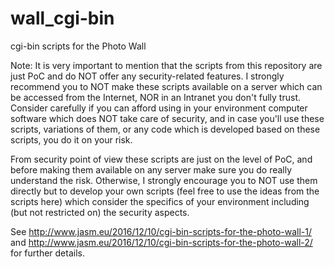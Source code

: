 # wall_cgi-bin
cgi-bin scripts for the Photo Wall

Note:
It is very important to mention that the scripts from this repository are just PoC and do NOT offer any security-related features. I strongly recommend you to NOT make these scripts available on a server which can be accessed from the Internet, NOR in an Intranet you don't fully trust. Consider carefully if you can afford using in your environment computer software which does NOT take care of security, and in case you'll use these scripts, variations of them, or any code which is developed based on these scripts, you do it on your risk. 

From security point of view these scripts are just on the level of PoC, and before making them available on any server make sure you do really understand the risk. Otherwise, I strongly encourage you to NOT use them directly but to develop your own scripts (feel free to use the ideas from the scripts here) which consider the specifics of your environment including (but not restricted on) the security aspects.
 
See http://www.jasm.eu/2016/12/10/cgi-bin-scripts-for-the-photo-wall-1/ and http://www.jasm.eu/2016/12/10/cgi-bin-scripts-for-the-photo-wall-2/ for further details.

